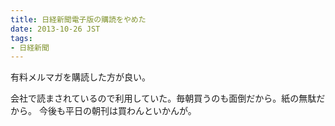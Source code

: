 ```yaml
---
title: 日経新聞電子版の購読をやめた
date: 2013-10-26 JST
tags:
- 日経新聞
---
```


有料メルマガを購読した方が良い。

会社で読まされているので利用していた。毎朝買うのも面倒だから。紙の無駄だから。
今後も平日の朝刊は買わんといかんが。


